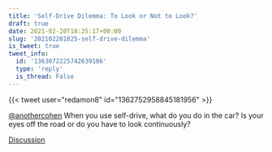 ```yaml
---
title: 'Self-Drive Dilemma: To Look or Not to Look?'
draft: true
date: 2021-02-20T18:25:17+00:00
slug: '202102201825-self-drive-dilemma'
is_tweet: true
tweet_info:
  id: '1363072225742639106'
  type: 'reply'
  is_thread: False
---
```




{{< tweet user="redamon8" id="1362752958845181956" >}}

[@anothercohen](https://x.com/anothercohen) When you use self-drive, what do you do in the car? Is your eyes off the road or do you have to look continuously?

[Discussion](https://x.com/sytelus/status/1363072225742639106)
